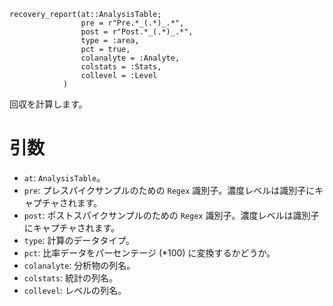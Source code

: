 ```
recovery_report(at::AnalysisTable; 
                pre = r"Pre.*_(.*)_.*", 
                post = r"Post.*_(.*)_.*", 
                type = :area, 
                pct = true, 
                colanalyte = :Analyte,
                colstats = :Stats,
                collevel = :Level
            )
```

回収を計算します。

# 引数

  * `at`: `AnalysisTable`。
  * `pre`: プレスパイクサンプルのための `Regex` 識別子。濃度レベルは識別子にキャプチャされます。
  * `post`: ポストスパイクサンプルのための `Regex` 識別子。濃度レベルは識別子にキャプチャされます。
  * `type`: 計算のデータタイプ。
  * `pct`: 比率データをパーセンテージ (*100) に変換するかどうか。
  * `colanalyte`: 分析物の列名。
  * `colstats`: 統計の列名。
  * `collevel`: レベルの列名。
